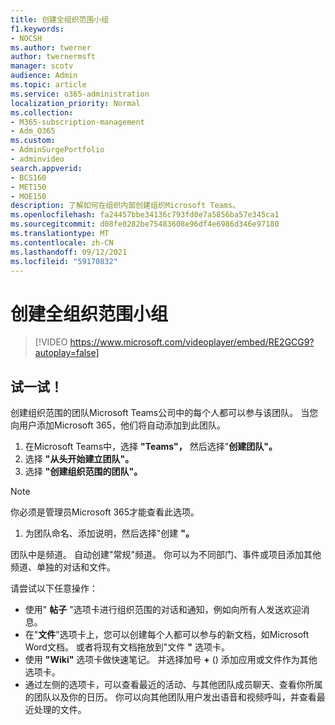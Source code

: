 ```yaml
---
title: 创建全组织范围小组
f1.keywords:
- NOCSH
ms.author: twerner
author: twernermsft
manager: scotv
audience: Admin
ms.topic: article
ms.service: o365-administration
localization_priority: Normal
ms.collection:
- M365-subscription-management
- Adm_O365
ms.custom:
- AdminSurgePortfolio
- adminvideo
search.appverid:
- BCS160
- MET150
- MOE150
description: 了解如何在组织内部创建组织Microsoft Teams。
ms.openlocfilehash: fa24457bbe34136c793fd0e7a5856ba57e345ca1
ms.sourcegitcommit: d08fe0282be75483608e96df4e6986d346e97180
ms.translationtype: MT
ms.contentlocale: zh-CN
ms.lasthandoff: 09/12/2021
ms.locfileid: "59170832"
---
```

# <a name="create-an-org-wide-team"></a>创建全组织范围小组

> [!VIDEO https://www.microsoft.com/videoplayer/embed/RE2GCG9?autoplay=false]

## <a name="try-it"></a>试一试！

创建组织范围的团队Microsoft Teams公司中的每个人都可以参与该团队。 当您向用户添加Microsoft 365，他们将自动添加到此团队。

1. 在Microsoft Teams中，选择 **"Teams"，** 然后选择"**创建团队"。**
2. 选择 **"从头开始建立团队"。**
3. 选择 **"创建组织范围的团队"。**

> [!NOTE]
> 你必须是管理员Microsoft 365才能查看此选项。

1. 为团队命名、添加说明，然后选择"创建 **"。**

团队中是频道。 自动创建"常规"频道。 你可以为不同部门、事件或项目添加其他频道、单独的对话和文件。

请尝试以下任意操作：

- 使用"  **帖子** "选项卡进行组织范围的对话和通知，例如向所有人发送欢迎消息。
- 在"**文件**"选项卡上，您可以创建每个人都可以参与的新文档，如Microsoft Word文档。 或者将现有文档拖放到"文件  **"** 选项卡。
- 使用  **"Wiki"** 选项卡做快速笔记。 并选择加号 **+** () 添加应用或文件作为其他选项卡。
- 通过左侧的选项卡，可以查看最近的活动、与其他团队成员聊天、查看你所属的团队以及你的日历。 你可以向其他团队用户发出语音和视频呼叫，并查看最近处理的文件。